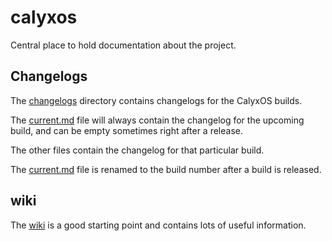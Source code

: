 # calyxos

Central place to hold documentation about the project.

## Changelogs

The [changelogs](https://gitlab.com/calyxos/calyxos/tree/master/changelogs) directory contains changelogs for the CalyxOS builds.

The [current.md](https://gitlab.com/calyxos/calyxos/blob/master/changelogs/current.md) file will always contain the changelog for the upcoming build, and can be empty sometimes right after a release.

The other files contain the changelog for that particular build.

The [current.md](https://gitlab.com/calyxos/calyxos/blob/master/changelogs/current.md) file is renamed to the build number after a build is released.

## wiki

The [wiki](https://gitlab.com/calyxos/calyxos/wikis/home) is a good starting point and contains lots of useful information.
